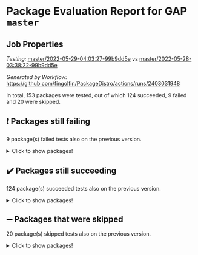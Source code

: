 # Package Evaluation Report for GAP `master`

## Job Properties

*Testing:* [master/2022-05-29-04:03:27-99b9dd5e](https://github.com/fingolfin/PackageDistro/blob/data/reports/master/2022-05-29-04:03:27-99b9dd5e) vs [master/2022-05-28-03:38:22-99b9dd5e](https://github.com/fingolfin/PackageDistro/blob/data/reports/master/2022-05-28-03:38:22-99b9dd5e)

*Generated by Workflow:* https://github.com/fingolfin/PackageDistro/actions/runs/2403031948

In total, 153 packages were tested, out of which 124 succeeded, 9 failed and 20 were skipped.

## :exclamation: Packages still failing

9 package(s) failed tests also on the previous version.
<details><summary>Click to show packages!</summary>

- fining 1.4.1 [(failure)](https://github.com/fingolfin/PackageDistro/runs/6640837250?check_suite_focus=true)
- francy 1.2.4 [(failure)](https://github.com/fingolfin/PackageDistro/runs/6640837351?check_suite_focus=true)
- hap 1.39 [(failure)](https://github.com/fingolfin/PackageDistro/runs/6640837608?check_suite_focus=true)
- normalizinterface 1.3.2 [(failure)](https://github.com/fingolfin/PackageDistro/runs/6640838314?check_suite_focus=true)
- packagemanager 1.2 [(failure)](https://github.com/fingolfin/PackageDistro/runs/6640838503?check_suite_focus=true)
- rcwa 4.6.4 [(failure)](https://github.com/fingolfin/PackageDistro/runs/6640838768?check_suite_focus=true)
- recog 1.3.2 [(failure)](https://github.com/fingolfin/PackageDistro/runs/6640838817?check_suite_focus=true)
- semigroups 4.0.0 [(failure)](https://github.com/fingolfin/PackageDistro/runs/6640838912?check_suite_focus=true)
- ugaly 4.0.2 [(failure)](https://github.com/fingolfin/PackageDistro/runs/6640839100?check_suite_focus=true)
</details>

## :heavy_check_mark: Packages still succeeding

124 package(s) succeeded tests also on the previous version.
<details><summary>Click to show packages!</summary>

- ace 5.4 [(success)](https://github.com/fingolfin/PackageDistro/runs/6640836537?check_suite_focus=true)
- aclib 1.3.2 [(success)](https://github.com/fingolfin/PackageDistro/runs/6640836551?check_suite_focus=true)
- agt 0.2 [(success)](https://github.com/fingolfin/PackageDistro/runs/6640836582?check_suite_focus=true)
- alnuth 3.2.1 [(success)](https://github.com/fingolfin/PackageDistro/runs/6640836610?check_suite_focus=true)
- anupq 3.2.6 [(success)](https://github.com/fingolfin/PackageDistro/runs/6640836632?check_suite_focus=true)
- atlasrep 2.1.2 [(success)](https://github.com/fingolfin/PackageDistro/runs/6640836651?check_suite_focus=true)
- autodoc 2022.03.10 [(success)](https://github.com/fingolfin/PackageDistro/runs/6640836684?check_suite_focus=true)
- automata 1.15 [(success)](https://github.com/fingolfin/PackageDistro/runs/6640836703?check_suite_focus=true)
- automgrp 1.3.2 [(success)](https://github.com/fingolfin/PackageDistro/runs/6640836721?check_suite_focus=true)
- autpgrp 1.10.2 [(success)](https://github.com/fingolfin/PackageDistro/runs/6640836740?check_suite_focus=true)
- cap 2022.05-08 [(success)](https://github.com/fingolfin/PackageDistro/runs/6640836771?check_suite_focus=true)
- caratinterface 2.3.3 [(success)](https://github.com/fingolfin/PackageDistro/runs/6640836796?check_suite_focus=true)
- cddinterface 2020.06.24 [(success)](https://github.com/fingolfin/PackageDistro/runs/6640836818?check_suite_focus=true)
- circle 1.6.5 [(success)](https://github.com/fingolfin/PackageDistro/runs/6640836852?check_suite_focus=true)
- classicpres 1.22 [(success)](https://github.com/fingolfin/PackageDistro/runs/6640836878?check_suite_focus=true)
- cohomolo 1.6.10 [(success)](https://github.com/fingolfin/PackageDistro/runs/6640836898?check_suite_focus=true)
- congruence 1.2.4 [(success)](https://github.com/fingolfin/PackageDistro/runs/6640836910?check_suite_focus=true)
- corelg 1.56 [(success)](https://github.com/fingolfin/PackageDistro/runs/6640836923?check_suite_focus=true)
- crime 1.6 [(success)](https://github.com/fingolfin/PackageDistro/runs/6640836930?check_suite_focus=true)
- crisp 1.4.5 [(success)](https://github.com/fingolfin/PackageDistro/runs/6640836942?check_suite_focus=true)
- crypting 0.10 [(success)](https://github.com/fingolfin/PackageDistro/runs/6640836952?check_suite_focus=true)
- cryst 4.1.24 [(success)](https://github.com/fingolfin/PackageDistro/runs/6640836966?check_suite_focus=true)
- crystcat 1.1.9 [(success)](https://github.com/fingolfin/PackageDistro/runs/6640836972?check_suite_focus=true)
- ctbllib 1.3.4 [(success)](https://github.com/fingolfin/PackageDistro/runs/6640836987?check_suite_focus=true)
- cubefree 1.19 [(success)](https://github.com/fingolfin/PackageDistro/runs/6640837003?check_suite_focus=true)
- curlinterface 2.2.2 [(success)](https://github.com/fingolfin/PackageDistro/runs/6640837019?check_suite_focus=true)
- cvec 2.7.5 [(success)](https://github.com/fingolfin/PackageDistro/runs/6640837029?check_suite_focus=true)
- datastructures 0.2.7 [(success)](https://github.com/fingolfin/PackageDistro/runs/6640837043?check_suite_focus=true)
- deepthought 1.0.5 [(success)](https://github.com/fingolfin/PackageDistro/runs/6640837070?check_suite_focus=true)
- design 1.7 [(success)](https://github.com/fingolfin/PackageDistro/runs/6640837088?check_suite_focus=true)
- difsets 2.3.1 [(success)](https://github.com/fingolfin/PackageDistro/runs/6640837107?check_suite_focus=true)
- digraphs 1.5.3 [(success)](https://github.com/fingolfin/PackageDistro/runs/6640837127?check_suite_focus=true)
- edim 1.3.5 [(success)](https://github.com/fingolfin/PackageDistro/runs/6640837147?check_suite_focus=true)
- example 4.3.1 [(success)](https://github.com/fingolfin/PackageDistro/runs/6640837188?check_suite_focus=true)
- factint 1.6.3 [(success)](https://github.com/fingolfin/PackageDistro/runs/6640837198?check_suite_focus=true)
- ferret 1.0.7 [(success)](https://github.com/fingolfin/PackageDistro/runs/6640837216?check_suite_focus=true)
- fga 1.4.0 [(success)](https://github.com/fingolfin/PackageDistro/runs/6640837230?check_suite_focus=true)
- float 1.0.3 [(success)](https://github.com/fingolfin/PackageDistro/runs/6640837261?check_suite_focus=true)
- format 1.4.3 [(success)](https://github.com/fingolfin/PackageDistro/runs/6640837283?check_suite_focus=true)
- forms 1.2.7 [(success)](https://github.com/fingolfin/PackageDistro/runs/6640837299?check_suite_focus=true)
- fplsa 1.2.5 [(success)](https://github.com/fingolfin/PackageDistro/runs/6640837314?check_suite_focus=true)
- fr 2.4.8 [(success)](https://github.com/fingolfin/PackageDistro/runs/6640837329?check_suite_focus=true)
- fwtree 1.3 [(success)](https://github.com/fingolfin/PackageDistro/runs/6640837372?check_suite_focus=true)
- gbnp 1.0.5 [(success)](https://github.com/fingolfin/PackageDistro/runs/6640837395?check_suite_focus=true)
- generalizedmorphismsforcap 2022.05-01 [(success)](https://github.com/fingolfin/PackageDistro/runs/6640837415?check_suite_focus=true)
- genss 1.6.6 [(success)](https://github.com/fingolfin/PackageDistro/runs/6640837442?check_suite_focus=true)
- gradedringforhomalg 2022.03-01 [(success)](https://github.com/fingolfin/PackageDistro/runs/6640837467?check_suite_focus=true)
- grape 4.8.5 [(success)](https://github.com/fingolfin/PackageDistro/runs/6640837484?check_suite_focus=true)
- groupoids 1.69 [(success)](https://github.com/fingolfin/PackageDistro/runs/6640837512?check_suite_focus=true)
- grpconst 2.6.2 [(success)](https://github.com/fingolfin/PackageDistro/runs/6640837549?check_suite_focus=true)
- guarana 0.96.3 [(success)](https://github.com/fingolfin/PackageDistro/runs/6640837570?check_suite_focus=true)
- guava 3.16 [(success)](https://github.com/fingolfin/PackageDistro/runs/6640837591?check_suite_focus=true)
- hapcryst 0.1.14 [(success)](https://github.com/fingolfin/PackageDistro/runs/6640837620?check_suite_focus=true)
- hecke 1.5.3 [(success)](https://github.com/fingolfin/PackageDistro/runs/6640837637?check_suite_focus=true)
- help 3.5 [(success)](https://github.com/fingolfin/PackageDistro/runs/6640837667?check_suite_focus=true)
- idrel 2.43 [(success)](https://github.com/fingolfin/PackageDistro/runs/6640837706?check_suite_focus=true)
- images 1.3.1 [(success)](https://github.com/fingolfin/PackageDistro/runs/6640837741?check_suite_focus=true)
- intpic 0.2.4 [(success)](https://github.com/fingolfin/PackageDistro/runs/6640837770?check_suite_focus=true)
- io 4.7.2 [(success)](https://github.com/fingolfin/PackageDistro/runs/6640837819?check_suite_focus=true)
- irredsol 1.4.3 [(success)](https://github.com/fingolfin/PackageDistro/runs/6640837844?check_suite_focus=true)
- json 2.1.0 [(success)](https://github.com/fingolfin/PackageDistro/runs/6640837869?check_suite_focus=true)
- jupyterkernel 1.4.1 [(success)](https://github.com/fingolfin/PackageDistro/runs/6640837895?check_suite_focus=true)
- jupyterviz 1.5.1 [(success)](https://github.com/fingolfin/PackageDistro/runs/6640837917?check_suite_focus=true)
- kan 1.34 [(success)](https://github.com/fingolfin/PackageDistro/runs/6640837936?check_suite_focus=true)
- kbmag 1.5.9 [(success)](https://github.com/fingolfin/PackageDistro/runs/6640837953?check_suite_focus=true)
- laguna 3.9.5 [(success)](https://github.com/fingolfin/PackageDistro/runs/6640837970?check_suite_focus=true)
- liealgdb 2.2.1 [(success)](https://github.com/fingolfin/PackageDistro/runs/6640837985?check_suite_focus=true)
- liepring 2.6 [(success)](https://github.com/fingolfin/PackageDistro/runs/6640838011?check_suite_focus=true)
- liering 2.4.2 [(success)](https://github.com/fingolfin/PackageDistro/runs/6640838029?check_suite_focus=true)
- linearalgebraforcap 2022.05-04 [(success)](https://github.com/fingolfin/PackageDistro/runs/6640838053?check_suite_focus=true)
- loops 3.4.1 [(success)](https://github.com/fingolfin/PackageDistro/runs/6640838078?check_suite_focus=true)
- lpres 1.0.3 [(success)](https://github.com/fingolfin/PackageDistro/runs/6640838101?check_suite_focus=true)
- majoranaalgebras 1.4 [(success)](https://github.com/fingolfin/PackageDistro/runs/6640838113?check_suite_focus=true)
- mapclass 1.4.5 [(success)](https://github.com/fingolfin/PackageDistro/runs/6640838129?check_suite_focus=true)
- matgrp 0.64 [(success)](https://github.com/fingolfin/PackageDistro/runs/6640838151?check_suite_focus=true)
- modisom 2.5.2 [(success)](https://github.com/fingolfin/PackageDistro/runs/6640838175?check_suite_focus=true)
- modulepresentationsforcap 2022.05-03 [(success)](https://github.com/fingolfin/PackageDistro/runs/6640838196?check_suite_focus=true)
- monoidalcategories 2022.05-05 [(success)](https://github.com/fingolfin/PackageDistro/runs/6640838217?check_suite_focus=true)
- nconvex 2020.11-04 [(success)](https://github.com/fingolfin/PackageDistro/runs/6640838240?check_suite_focus=true)
- nilmat 1.4.1 [(success)](https://github.com/fingolfin/PackageDistro/runs/6640838262?check_suite_focus=true)
- nock 1.5 [(success)](https://github.com/fingolfin/PackageDistro/runs/6640838290?check_suite_focus=true)
- nq 2.5.8 [(success)](https://github.com/fingolfin/PackageDistro/runs/6640838351?check_suite_focus=true)
- numericalsgps 1.3.0 [(success)](https://github.com/fingolfin/PackageDistro/runs/6640838376?check_suite_focus=true)
- openmath 11.5.1 [(success)](https://github.com/fingolfin/PackageDistro/runs/6640838413?check_suite_focus=true)
- orb 4.8.4 [(success)](https://github.com/fingolfin/PackageDistro/runs/6640838434?check_suite_focus=true)
- patternclass 2.4.2 [(success)](https://github.com/fingolfin/PackageDistro/runs/6640838530?check_suite_focus=true)
- permut 2.0.4 [(success)](https://github.com/fingolfin/PackageDistro/runs/6640838554?check_suite_focus=true)
- polenta 1.3.10 [(success)](https://github.com/fingolfin/PackageDistro/runs/6640838583?check_suite_focus=true)
- polymaking 0.8.6 [(success)](https://github.com/fingolfin/PackageDistro/runs/6640838612?check_suite_focus=true)
- primgrp 3.4.2 [(success)](https://github.com/fingolfin/PackageDistro/runs/6640838636?check_suite_focus=true)
- profiling 2.5.0 [(success)](https://github.com/fingolfin/PackageDistro/runs/6640838663?check_suite_focus=true)
- qpa 1.33 [(success)](https://github.com/fingolfin/PackageDistro/runs/6640838693?check_suite_focus=true)
- quagroup 1.8.3 [(success)](https://github.com/fingolfin/PackageDistro/runs/6640838719?check_suite_focus=true)
- radiroot 2.9 [(success)](https://github.com/fingolfin/PackageDistro/runs/6640838741?check_suite_focus=true)
- rds 1.8 [(success)](https://github.com/fingolfin/PackageDistro/runs/6640838799?check_suite_focus=true)
- repndecomp 1.2.1 [(success)](https://github.com/fingolfin/PackageDistro/runs/6640838843?check_suite_focus=true)
- repsn 3.1.0 [(success)](https://github.com/fingolfin/PackageDistro/runs/6640838858?check_suite_focus=true)
- resclasses 4.7.2 [(success)](https://github.com/fingolfin/PackageDistro/runs/6640838879?check_suite_focus=true)
- scscp 2.3.1 [(success)](https://github.com/fingolfin/PackageDistro/runs/6640838896?check_suite_focus=true)
- sglppow 2.2 [(success)](https://github.com/fingolfin/PackageDistro/runs/6640838930?check_suite_focus=true)
- sgpviz 0.999.5 [(success)](https://github.com/fingolfin/PackageDistro/runs/6640838938?check_suite_focus=true)
- simpcomp 2.1.14 [(success)](https://github.com/fingolfin/PackageDistro/runs/6640838958?check_suite_focus=true)
- singular 2020.12.18 [(success)](https://github.com/fingolfin/PackageDistro/runs/6640838973?check_suite_focus=true)
- sla 1.5.3 [(success)](https://github.com/fingolfin/PackageDistro/runs/6640838986?check_suite_focus=true)
- smallgrp 1.5 [(success)](https://github.com/fingolfin/PackageDistro/runs/6640838999?check_suite_focus=true)
- smallsemi 0.6.13 [(success)](https://github.com/fingolfin/PackageDistro/runs/6640839006?check_suite_focus=true)
- sonata 2.9.4 [(success)](https://github.com/fingolfin/PackageDistro/runs/6640839019?check_suite_focus=true)
- sophus 1.25 [(success)](https://github.com/fingolfin/PackageDistro/runs/6640839027?check_suite_focus=true)
- spinsym 1.5.2 [(success)](https://github.com/fingolfin/PackageDistro/runs/6640839035?check_suite_focus=true)
- symbcompcc 1.3.2 [(success)](https://github.com/fingolfin/PackageDistro/runs/6640839041?check_suite_focus=true)
- thelma 1.3 [(success)](https://github.com/fingolfin/PackageDistro/runs/6640839053?check_suite_focus=true)
- tomlib 1.2.9 [(success)](https://github.com/fingolfin/PackageDistro/runs/6640839061?check_suite_focus=true)
- toric 1.9.5 [(success)](https://github.com/fingolfin/PackageDistro/runs/6640839069?check_suite_focus=true)
- transgrp 3.6.2 [(success)](https://github.com/fingolfin/PackageDistro/runs/6640839084?check_suite_focus=true)
- unipot 1.5 [(success)](https://github.com/fingolfin/PackageDistro/runs/6640839120?check_suite_focus=true)
- unitlib 4.1.0 [(success)](https://github.com/fingolfin/PackageDistro/runs/6640839131?check_suite_focus=true)
- utils 0.72 [(success)](https://github.com/fingolfin/PackageDistro/runs/6640839142?check_suite_focus=true)
- uuid 0.7 [(success)](https://github.com/fingolfin/PackageDistro/runs/6640839152?check_suite_focus=true)
- walrus 0.9991 [(success)](https://github.com/fingolfin/PackageDistro/runs/6640839161?check_suite_focus=true)
- wedderga 4.10.2 [(success)](https://github.com/fingolfin/PackageDistro/runs/6640839174?check_suite_focus=true)
- xmod 2.88 [(success)](https://github.com/fingolfin/PackageDistro/runs/6640839187?check_suite_focus=true)
- xmodalg 1.22 [(success)](https://github.com/fingolfin/PackageDistro/runs/6640839202?check_suite_focus=true)
- yangbaxter 0.10.0 [(success)](https://github.com/fingolfin/PackageDistro/runs/6640839217?check_suite_focus=true)
- zeromqinterface 0.13 [(success)](https://github.com/fingolfin/PackageDistro/runs/6640839240?check_suite_focus=true)
</details>

## :heavy_minus_sign: Packages that were skipped

20 package(s) skipped tests also on the previous version.
<details><summary>Click to show packages!</summary>

- 4ti2interface 2022.03-01 [(skipped)](https://github.com/fingolfin/PackageDistro/runs/6640790511?check_suite_focus=true)
- browse 1.8.14 [(skipped)](https://github.com/fingolfin/PackageDistro/runs/6640790511?check_suite_focus=true)
- examplesforhomalg 2022.03-01 [(skipped)](https://github.com/fingolfin/PackageDistro/runs/6640790511?check_suite_focus=true)
- gapdoc 1.6.5 [(skipped)](https://github.com/fingolfin/PackageDistro/runs/6640790511?check_suite_focus=true)
- gauss 2022.03-01 [(skipped)](https://github.com/fingolfin/PackageDistro/runs/6640790511?check_suite_focus=true)
- gaussforhomalg 2022.03-01 [(skipped)](https://github.com/fingolfin/PackageDistro/runs/6640790511?check_suite_focus=true)
- gradedmodules 2022.03-01 [(skipped)](https://github.com/fingolfin/PackageDistro/runs/6640790511?check_suite_focus=true)
- homalg 2022.03-01 [(skipped)](https://github.com/fingolfin/PackageDistro/runs/6640790511?check_suite_focus=true)
- homalgtocas 2022.03-01 [(skipped)](https://github.com/fingolfin/PackageDistro/runs/6640790511?check_suite_focus=true)
- io_forhomalg 2022.03-01 [(skipped)](https://github.com/fingolfin/PackageDistro/runs/6640790511?check_suite_focus=true)
- itc 1.5.1 [(skipped)](https://github.com/fingolfin/PackageDistro/runs/6640790511?check_suite_focus=true)
- localizeringforhomalg 2022.03-01 [(skipped)](https://github.com/fingolfin/PackageDistro/runs/6640790511?check_suite_focus=true)
- matricesforhomalg 2022.04-01 [(skipped)](https://github.com/fingolfin/PackageDistro/runs/6640790511?check_suite_focus=true)
- modules 2022.03-01 [(skipped)](https://github.com/fingolfin/PackageDistro/runs/6640790511?check_suite_focus=true)
- polycyclic 2.16 [(skipped)](https://github.com/fingolfin/PackageDistro/runs/6640790511?check_suite_focus=true)
- ringsforhomalg 2022.04-01 [(skipped)](https://github.com/fingolfin/PackageDistro/runs/6640790511?check_suite_focus=true)
- sco 2022.03-01 [(skipped)](https://github.com/fingolfin/PackageDistro/runs/6640790511?check_suite_focus=true)
- toolsforhomalg 2022.05-01 [(skipped)](https://github.com/fingolfin/PackageDistro/runs/6640790511?check_suite_focus=true)
- toricvarieties 2022.03.23 [(skipped)](https://github.com/fingolfin/PackageDistro/runs/6640790511?check_suite_focus=true)
- xgap 4.31 [(skipped)](https://github.com/fingolfin/PackageDistro/runs/6640790511?check_suite_focus=true)
</details>

